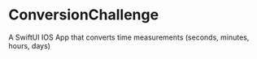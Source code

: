 # ConversionChallenge

A SwiftUI IOS App that converts time measurements (seconds, minutes, hours, days)
